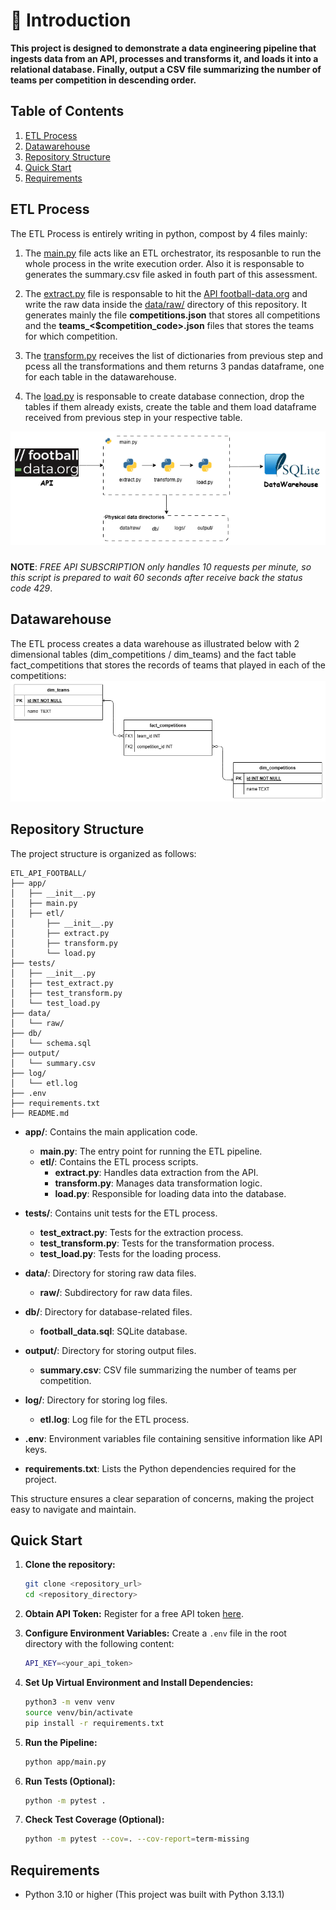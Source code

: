 # 👋 Introduction

**This project is designed to demonstrate a data engineering pipeline that ingests data from an API, processes and transforms it, and loads it into a relational database. 
Finally, output a CSV file summarizing the number of teams per competition in descending order.**


## Table of Contents
1. [ETL Process](#etl-process)
2. [Datawarehouse](#datawarehouse)
3. [Repository Structure](#repository_structure)
3. [Quick Start](#quick-start)
4. [Requirements](#requirements)

## ETL Process
The ETL Process is entirely writing in python, compost by 4 files mainly:

1. The [main.py](app/main.py) file acts like an ETL orchestrator, its resposanble to run the whole process in the write execution order. 
Also it is responsable to generates the summary.csv file asked in fouth part of this assessment.

2. The [extract.py](app/etl/extract.py) file is responsable to hit the [API football-data.org](https://www.football-data.org/) and write the raw data inside the [data/raw/](data/raw/) directory of this repository.
It generates mainly the file **competitions.json** that stores all competitions and the **teams_<$competition_code>.json** files that stores the teams for which competition.

3. The [transform.py](app/etl/transform.py) receives the list of dictionaries from previous step and pcess all the transformations and them returns 3 pandas dataframe, one for each table in the datawarehouse.

4. The [load.py](app/etl/load.py) is responsable to create database connection, drop the tables if them already exists, create the table and them load dataframe received from previous step in your respective table.

![ETL DIAGRAM](img/etldiagram.png)
###
**NOTE**: _FREE API SUBSCRIPTION only handles 10 requests per minute, so this script is prepared to wait 60 seconds after receive back the status code 429_.
####


## Datawarehouse
The ETL process creates a data warehouse as illustrated below with 2 dimensional tables (dim_competitions / dim_teams) and the fact table fact_competitions 
that stores the records of teams that played in each of the competitions:
![DW DIAGRAM](img/dw_diagram.png)


## Repository Structure
The project structure is organized as follows:

```
ETL_API_FOOTBALL/
├── app/
│   ├── __init__.py
│   ├── main.py
│   ├── etl/
│       ├── __init__.py
│       ├── extract.py
│       ├── transform.py
│       └── load.py
├── tests/
│   ├── __init__.py
│   ├── test_extract.py
│   ├── test_transform.py
│   └── test_load.py
├── data/
│   └── raw/
├── db/
│   └── schema.sql
├── output/
│   └── summary.csv
├── log/
│   └── etl.log
├── .env
├── requirements.txt
├── README.md
```


- **app/**: Contains the main application code.
    - **main.py**: The entry point for running the ETL pipeline.
    - **etl/**: Contains the ETL process scripts.
        - **extract.py**: Handles data extraction from the API.
        - **transform.py**: Manages data transformation logic.
        - **load.py**: Responsible for loading data into the database.

- **tests/**: Contains unit tests for the ETL process.
    - **test_extract.py**: Tests for the extraction process.
    - **test_transform.py**: Tests for the transformation process.
    - **test_load.py**: Tests for the loading process.

- **data/**: Directory for storing raw data files.
    - **raw/**: Subdirectory for raw data files.

- **db/**: Directory for database-related files.
    - **football_data.sql**: SQLite database.

- **output/**: Directory for storing output files.
    - **summary.csv**: CSV file summarizing the number of teams per competition.

- **log/**: Directory for storing log files.
    - **etl.log**: Log file for the ETL process.

- **.env**: Environment variables file containing sensitive information like API keys.

- **requirements.txt**: Lists the Python dependencies required for the project.

This structure ensures a clear separation of concerns, making the project easy to navigate and maintain.



## Quick Start

1. **Clone the repository:**
    ```bash
    git clone <repository_url>
    cd <repository_directory>
    ```

2. **Obtain API Token:**
    Register for a free API token [here](https://www.football-data.org/client/register).

3. **Configure Environment Variables:**
    Create a `.env` file in the root directory with the following content:
    ```bash
    API_KEY=<your_api_token>
    ```

4. **Set Up Virtual Environment and Install Dependencies:**
    ```bash
    python3 -m venv venv
    source venv/bin/activate
    pip install -r requirements.txt
    ```

5. **Run the Pipeline:**
    ```bash
    python app/main.py
    ```

6. **Run Tests (Optional):**
    ```bash
    python -m pytest .
    ```

7. **Check Test Coverage (Optional):**
    ```bash
    python -m pytest --cov=. --cov-report=term-missing
    ```

## Requirements

- Python 3.10 or higher (This project was built with Python 3.13.1)







